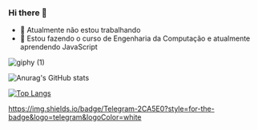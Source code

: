 ### Hi there 👋

- 🔭 Atualmente não estou trabalhando
- 🌱 Estou fazendo o curso de Engenharia da Computação e atualmente aprendendo JavaScript

![giphy (1)](https://user-images.githubusercontent.com/44234388/137402614-7c8585a7-21c8-406d-99cf-a65ec99bf35e.gif)

![Anurag's GitHub stats](https://github-readme-stats.vercel.app/api?username=Edufgs&show_icons=true&theme=tokyonight&include_all_commits=true)

[![Top Langs](https://github-readme-stats.vercel.app/api/top-langs/?username=Edufgs&layout=compact)](https://github.com/anuraghazra/github-readme-stats)

https://img.shields.io/badge/Telegram-2CA5E0?style=for-the-badge&logo=telegram&logoColor=white
